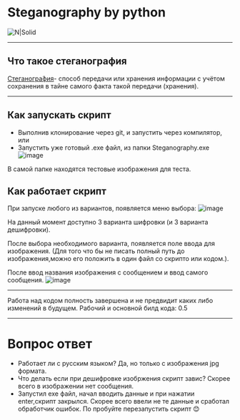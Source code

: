 # Steganography by python

![N|Solid](https://img.shields.io/badge/python_3.11-greeb)
___
## Что такое стеганография
[Стеганогра́фия](https://ru.wikipedia.org/wiki/Стеганографи)- способ передачи или хранения информации с учётом сохранения в тайне самого факта такой передачи (хранения).
___
## Как запускать скрипт

- Выполнив клонирование через git, и запустить через компилятор, или
- Запустить уже готовый .exe файл, из папки Steganography.exe
![image](https://github.com/Deb2406/SteganographyPython3/assets/108940629/aa282a14-d7ff-4b00-bf90-61f396a8409c)

В самой папке находятся тестовые изображения для теста.

## Как работает скрипт
При запуске любого из вариантов, появляется меню выбора:
![image](https://github.com/Deb2406/SteganographyPython3/assets/108940629/e6d3036a-e736-4708-97fe-9174ae30f680)

На данный момент доступно 3 варианта шифровки (и 3 варианта дешифровки).

После выбора необходимого варианта, появляется поле ввода для изображения. (Для того что бы не писать полный путь до изображения,можно его положить в один файл со скрипто или кодом.).

После ввод названия изображения с сообщением и ввод самого сообщения.
![image](https://github.com/Deb2406/SteganographyPython3/assets/108940629/4f245b92-399f-481d-b5f3-8359d7aa5226)

___
Работа над кодом полность завершена и не предвидит каких либо изменений в будущем.
Рабочий и основной билд кода: 0.5
___
# Вопрос ответ

- Работает ли с русским языком?
Да, но только с изображения jpg формата.
- Что делать если при дешифровке изобржения скрипт завис?
Скорее всего в изображении нет сообщения.
- Запустил exe файл, начал вводить данные и при нажатии enter,скрипт закрылся.
Скорее всего ввели не те данные и сработал обработчик ошибок.
По пробуйте перезапустить скрипт :blush:
